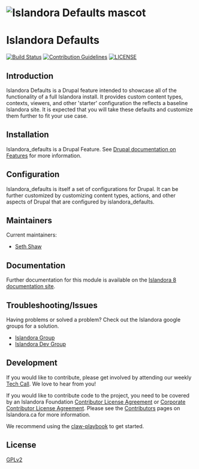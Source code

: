 # ![Islandora Defaults mascot](https://user-images.githubusercontent.com/2371345/67035035-31828c80-f0ef-11e9-8c46-db902caaaa81.png) 
# Islandora Defaults    
[![Build Status](https://github.com/islandora/islandora_defaults/actions/workflows/build-8.x-1.x.yml/badge.svg)](https://github.com/Islandora/islandora_defaults/actions)
[![Contribution Guidelines](http://img.shields.io/badge/CONTRIBUTING-Guidelines-blue.svg)](./CONTRIBUTING.md)
[![LICENSE](https://img.shields.io/badge/license-GPLv2-blue.svg?style=flat-square)](./LICENSE)

## Introduction

Islandora Defaults is a Drupal feature intended to showcase all of the functionality of a full Islandora install. It provides custom content types, contexts, viewers, and other 'starter' configuration the reflects a baseline Islandora site. It is expected that you will take these defaults and customize them further to fit your use case. 

## Installation
Islandora_defaults is a Drupal Feature. See [Drupal documentation on Features](https://www.drupal.org/docs/8/modules/features) for more information.

## Configuration
Islandora_defaults is itself a set of configurations for Drupal. It can be further customized by customizing content types, actions, and other aspects of Drupal that are configured by islandora_defaults.

## Maintainers

Current maintainers:

* [Seth Shaw](https://github.com/seth-shaw-unlv)

## Documentation

Further documentation for this module is available on the [Islandora 8 documentation site](https://islandora.github.io/documentation/).

## Troubleshooting/Issues

Having problems or solved a problem? Check out the Islandora google groups for a solution.

* [Islandora Group](https://groups.google.com/forum/?hl=en&fromgroups#!forum/islandora) 
* [Islandora Dev Group](https://groups.google.com/forum/?hl=en&fromgroups#!forum/islandora-dev)

## Development
If you would like to contribute, please get involved by attending our weekly [Tech Call](https://github.com/Islandora/documentation/wiki). We love to hear from you!

If you would like to contribute code to the project, you need to be covered by an Islandora Foundation [Contributor License Agreement](http://islandora.ca/sites/default/files/islandora_cla.pdf) or [Corporate Contributor License Agreement](http://islandora.ca/sites/default/files/islandora_ccla.pdf). Please see the [Contributors](http://islandora.ca/resources/contributors) pages on Islandora.ca for more information.

We recommend using the [claw-playbook](https://github.com/Islandora-Devops/claw-playbook) to get started. 

## License

[GPLv2](http://www.gnu.org/licenses/gpl-2.0.txt)
